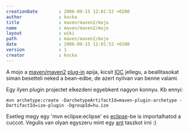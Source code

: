 ```yaml
---
creationDate        : 2006-09-15 12:01:52 +0200 
author              : kocka 
title               : maven/maven2/mojo 
name                : maven/maven2/mojo 
layout              : wiki 
path                : maven/maven2/mojo 
date                : 2006-09-15 12:01:52 +0200 
version             : 1 
creator             : kocka 
---
```

A mojo a [maven/maven2](../../maven/maven2.html) [plug-in](../../Missing.html) apija, kicsit [IOC](../../ioc.html) jellegu, a beallitasokat siman besetteli neked a bean-edbe, de azert nyilvan van benne valami.

Egy ilyen plugin projectet elkezdeni egyebkent nagyon konnyu. Kb ennyi:
```
mvn archetype:create -DarchetypeArtifactId=maven-plugin-archetype -DartifactId=ize-plugin -DgroupId=hu.ize
```

Esetleg megy egy 'mvn eclipse:eclipse' es [eclipse](../../Eclipse.html)-be is importalhatod a cuccot. Vegulis van olyan egyszeru mint egy [ant](../../ant.html) taszkot irni :)
